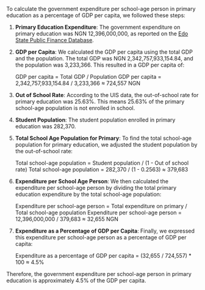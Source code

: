 To calculate the government expenditure per school-age person in primary education as a percentage of GDP per capita, we followed these steps:

1. **Primary Education Expenditure**: The government expenditure on primary education was NGN 12,396,000,000, as reported on the [Edo State Public Finance Database](https://www.publicfinance.ngf.org.ng/nigeria-state-budget/edo-state-public-finance-database/).

2. **GDP per Capita**: We calculated the GDP per capita using the total GDP and the population. The total GDP was NGN 2,342,757,933,154.84, and the population was 3,233,366. This resulted in a GDP per capita of:

   GDP per capita = Total GDP / Population
   GDP per capita = 2,342,757,933,154.84 / 3,233,366 ≈ 724,557 NGN

3. **Out of School Rate**: According to the UIS data, the out-of-school rate for primary education was 25.63%. This means 25.63% of the primary school-age population is not enrolled in school.

4. **Student Population**: The student population enrolled in primary education was 282,370.

5. **Total School Age Population for Primary**: To find the total school-age population for primary education, we adjusted the student population by the out-of-school rate:

   Total school-age population = Student population / (1 - Out of school rate)
   Total school-age population = 282,370 / (1 - 0.2563) ≈ 379,683

6. **Expenditure per School Age Person**: We then calculated the expenditure per school-age person by dividing the total primary education expenditure by the total school-age population:

   Expenditure per school-age person = Total expenditure on primary / Total school-age population
   Expenditure per school-age person = 12,396,000,000 / 379,683 ≈ 32,655 NGN

7. **Expenditure as a Percentage of GDP per Capita**: Finally, we expressed this expenditure per school-age person as a percentage of GDP per capita:

   Expenditure as a percentage of GDP per capita = (32,655 / 724,557) * 100 ≈ 4.5%

Therefore, the government expenditure per school-age person in primary education is approximately 4.5% of the GDP per capita.
